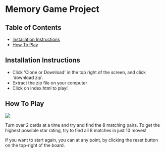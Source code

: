 # Memory Game Project

## Table of Contents

* [Installation Instructions](#Installation-Instructions)
* [How To Play](#How-To-Play)

## Installation Instructions

* Click 'Clone or Download' in the top right of the screen, and click 'download zip'.
* Extract the zip file on your computer
* Click on index.html to play!

## How To Play
![]('img/Board.png')

Turn over 2 cards at a time and try and find the 8 matching pairs. To get the highest possible star rating, try to find all 8 matches in just 10 moves!

If you want to start again, you can at any point, by clicking the reset button on the top-right of the board.

